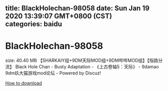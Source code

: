 
title: BlackHolechan-98058
date: Sun Jan 19 2020 13:39:07 GMT+0800 (CST)    
categories: baidu
---

# BlackHolechan-98058
size: 40.40 MB
 【SHARKAIY组+9DM天际MOD组+9DM哔哔MOD组】【指路分流】 Black Hole Chan - Busty Adaptation - 《上古卷轴5：天际》 - 9damao 9dm玖大猫游戏mod论坛 - Powered by Discuz!
 

[How to download](https://bpcam.bemobtrk.com/go/2ceec3aa-1ca2-46d6-b9ff-aaa5c184517c?jno=2987)